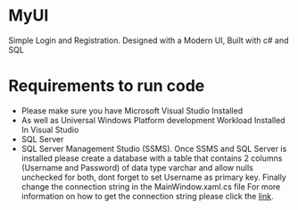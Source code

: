 # MyUI
Simple Login and Registration. Designed with a Modern UI, Built with c# and SQL

# Requirements to run code
* Please make sure you have Microsoft Visual Studio Installed
* As well as Universal Windows Platform development Workload Installed In Visual Studio
* SQL Server 
* SQL Server Management Studio (SSMS). Once SSMS and SQL Server is installed please create a database with a table that contains 2 columns (Username and Password) of data type varchar and allow nulls unchecked for both, dont forget to set Username as primary key. Finally change the connection string in the MainWindow.xaml.cs file For more information on how to get the connection string please click the [link](https://stackoverflow.com/questions/10479763/how-to-get-the-connection-string-from-a-database).
